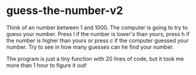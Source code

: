 # guess-the-number-v2

Think of an number between 1 and 1000.
The computer is going to try to guess your number. Press l if the number is lower's than yours, press h if the number is higher than yours or press c if the computer guessed your number.
Try to see in how many guesses can he find your number.

The program is just a tiny function with 20 lines of code, but it took me more than 1 hour to figure it out!
